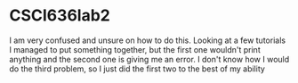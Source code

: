 # CSCI636lab2
I am very confused and unsure on how to do this. Looking at a few tutorials I managed to put something together, but the first one wouldn't print anything and the second one is giving me an error. I don't know how I would do the third problem, so I just did the first two to the best of my ability
